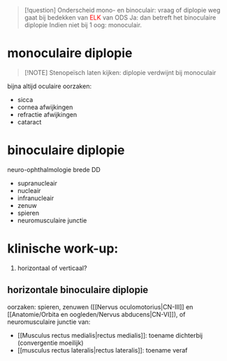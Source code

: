 > [!question] Onderscheid mono- en binoculair: vraag of diplopie weg gaat bij bedekken van <font color="#ff0000">ELK</font> van ODS
> Ja: dan betreft het binoculaire diplopie
> Indien niet bij 1 oog: monoculair.
# monoculaire diplopie 
> [!NOTE] Stenopeïsch laten kijken: diplopie verdwijnt bij monoculair

bijna altijd oculaire oorzaken:
- sicca
- cornea afwijkingen
- refractie afwijkingen
- cataract
# binoculaire diplopie
neuro-ophthalmologie
brede DD
- supranucleair
- nucleair
- infranucleair
- zenuw
- spieren
- neuromusculaire junctie

# klinische work-up:
1. horizontaal of verticaal?
## horizontale binoculaire diplopie
oorzaken:
spieren, zenuwen ([[Nervus oculomotorius|CN-III]] en [[Anatomie/Orbita en oogleden/Nervus abducens|CN-VI]]), of neuromusculaire junctie van: 
- [[Musculus rectus medialis|rectus medialis]]: toename dichterbij (convergentie moeilijk)
- [[musculus rectus lateralis|rectus lateralis]]: toename veraf 